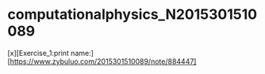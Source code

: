 # computationalphysics_N2015301510089
[x][Exercise_1:print name:][https://www.zybuluo.com/2015301510089/note/884447]



    




